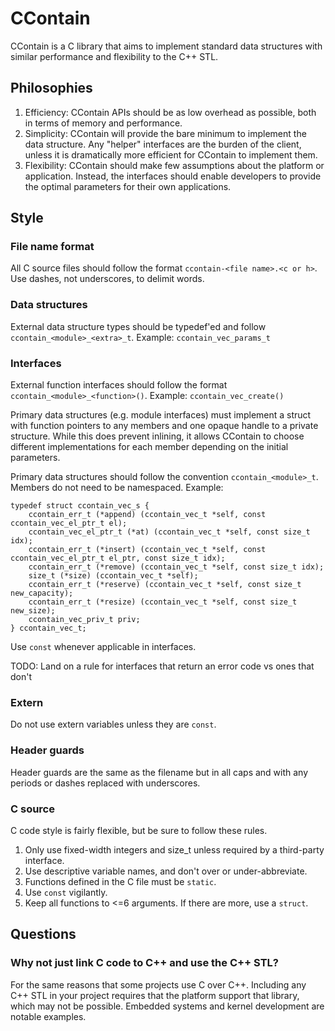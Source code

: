 # CContain
CContain is a C library that aims to implement standard data structures with similar performance and flexibility to the C++ STL.

## Philosophies
1. Efficiency: CContain APIs should be as low overhead as possible, both in terms of memory and performance.
2. Simplicity: CContain will provide the bare minimum to implement the data structure.
Any "helper" interfaces are the burden of the client, unless it is dramatically more efficient for CContain to implement them.
3. Flexibility: CContain should make few assumptions about the platform or application.
Instead, the interfaces should enable developers to provide the optimal parameters for their own applications.

## Style
### File name format
All C source files should follow the format `ccontain-<file name>.<c or h>`.
Use dashes, not underscores, to delimit words.

### Data structures
External data structure types should be typedef'ed and  follow `ccontain_<module>_<extra>_t`.
Example: `ccontain_vec_params_t`


### Interfaces
External function interfaces should follow the format `ccontain_<module>_<function>()`.
Example: `ccontain_vec_create()`

Primary data structures (e.g. module interfaces) must implement a struct with function pointers to any members and one opaque handle to a private structure.
While this does prevent inlining, it allows CContain to choose different implementations for each member depending on the initial parameters. 

Primary data structures should follow the convention `ccontain_<module>_t`. Members do not need to be namespaced.
Example:
```
typedef struct ccontain_vec_s {
    ccontain_err_t (*append) (ccontain_vec_t *self, const ccontain_vec_el_ptr_t el);
    ccontain_vec_el_ptr_t (*at) (ccontain_vec_t *self, const size_t idx);
    ccontain_err_t (*insert) (ccontain_vec_t *self, const ccontain_vec_el_ptr_t el_ptr, const size_t idx);
    ccontain_err_t (*remove) (ccontain_vec_t *self, const size_t idx);
    size_t (*size) (ccontain_vec_t *self);
    ccontain_err_t (*reserve) (ccontain_vec_t *self, const size_t new_capacity);
    ccontain_err_t (*resize) (ccontain_vec_t *self, const size_t new_size);
    ccontain_vec_priv_t priv;
} ccontain_vec_t;
```

Use `const` whenever applicable in interfaces.

TODO: Land on a rule for interfaces that return an error code vs ones that don't

### Extern
Do not use extern variables unless they are `const`.

### Header guards
Header guards are the same as the filename but in all caps and with any periods or dashes replaced with underscores.

### C source
C code style is fairly flexible, but be sure to follow these rules.
1. Only use fixed-width integers and size_t unless required by a third-party interface.
2. Use descriptive variable names, and don't over or under-abbreviate.
3. Functions defined in the C file must be `static`.
4. Use `const` vigilantly.
5. Keep all functions to <=6 arguments. If there are more, use a `struct`.

## Questions
### Why not just link C code to C++ and use the C++ STL?
For the same reasons that some projects use C over C++.
Including any C++ STL in your project requires that the platform support that library, which may not be possible.
Embedded systems and kernel development are notable examples.

